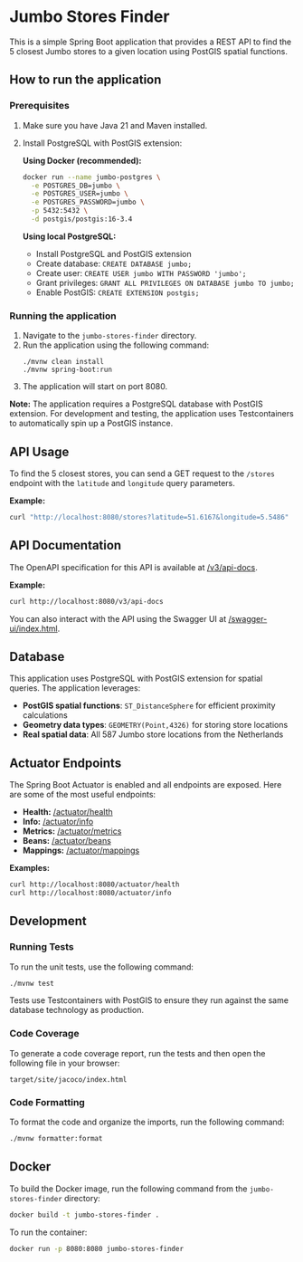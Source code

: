# Jumbo Stores Finder

This is a simple Spring Boot application that provides a REST API to find the 5 closest Jumbo stores to a given location using PostGIS spatial functions.

## How to run the application

### Prerequisites

1. Make sure you have Java 21 and Maven installed.
2. Install PostgreSQL with PostGIS extension:

   **Using Docker (recommended):**
   ```bash
   docker run --name jumbo-postgres \
     -e POSTGRES_DB=jumbo \
     -e POSTGRES_USER=jumbo \
     -e POSTGRES_PASSWORD=jumbo \
     -p 5432:5432 \
     -d postgis/postgis:16-3.4
   ```

   **Using local PostgreSQL:**
   - Install PostgreSQL and PostGIS extension
   - Create database: `CREATE DATABASE jumbo;`
   - Create user: `CREATE USER jumbo WITH PASSWORD 'jumbo';`
   - Grant privileges: `GRANT ALL PRIVILEGES ON DATABASE jumbo TO jumbo;`
   - Enable PostGIS: `CREATE EXTENSION postgis;`

### Running the application

1. Navigate to the `jumbo-stores-finder` directory.
2. Run the application using the following command:
   ```
   ./mvnw clean install
   ./mvnw spring-boot:run
   ```
3. The application will start on port 8080.

**Note:** The application requires a PostgreSQL database with PostGIS extension. For development and testing, the application uses Testcontainers to automatically spin up a PostGIS instance.

## API Usage

To find the 5 closest stores, you can send a GET request to the `/stores` endpoint with the `latitude` and `longitude` query parameters.

**Example:**

```bash
curl "http://localhost:8080/stores?latitude=51.6167&longitude=5.5486"
```

## API Documentation

The OpenAPI specification for this API is available at [/v3/api-docs](http://localhost:8080/v3/api-docs).

**Example:**

```bash
curl http://localhost:8080/v3/api-docs
```

You can also interact with the API using the Swagger UI at [/swagger-ui/index.html](http://localhost:8080/swagger-ui/index.html).

## Database

This application uses PostgreSQL with PostGIS extension for spatial queries. The application leverages:

- **PostGIS spatial functions**: `ST_DistanceSphere` for efficient proximity calculations
- **Geometry data types**: `GEOMETRY(Point,4326)` for storing store locations
- **Real spatial data**: All 587 Jumbo store locations from the Netherlands

## Actuator Endpoints

The Spring Boot Actuator is enabled and all endpoints are exposed. Here are some of the most useful endpoints:

- **Health:** [/actuator/health](http://localhost:8080/actuator/health)
- **Info:** [/actuator/info](http://localhost:8080/actuator/info)
- **Metrics:** [/actuator/metrics](http://localhost:8080/actuator/metrics)
- **Beans:** [/actuator/beans](http://localhost:8080/actuator/beans)
- **Mappings:** [/actuator/mappings](http://localhost:8080/actuator/mappings)

**Examples:**

```bash
curl http://localhost:8080/actuator/health
curl http://localhost:8080/actuator/info
```

## Development

### Running Tests

To run the unit tests, use the following command:

```bash
./mvnw test
```

Tests use Testcontainers with PostGIS to ensure they run against the same database technology as production.

### Code Coverage

To generate a code coverage report, run the tests and then open the following file in your browser:

`target/site/jacoco/index.html`

### Code Formatting

To format the code and organize the imports, run the following command:

```bash
./mvnw formatter:format
```

## Docker

To build the Docker image, run the following command from the `jumbo-stores-finder` directory:

```bash
docker build -t jumbo-stores-finder .
```

To run the container:

```bash
docker run -p 8080:8080 jumbo-stores-finder
``` 
